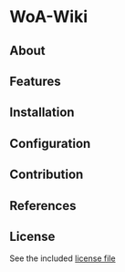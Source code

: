 # WoA-Wiki 

## About

## Features

## Installation 

## Configuration

## Contribution

## References

## License

See the included [license file](LICENSE)